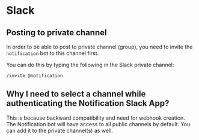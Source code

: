 # Slack

## Posting to private channel

In order to be able to post to private channel \(group\), you need to invite the `notification` bot to this channel first.

You can do this by typing the following in the Slack private channel:

```text
/invite @notification
```

## Why I need to select a channel while authenticating the Notification Slack App?

This is because backward compatibility and need for webhook creation. The Notification bot will have access to all public channels by default. You can add it to the private channel\(s\) as well.

